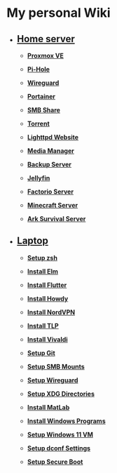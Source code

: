 # My personal Wiki

- ## [Home server](./homeserver/README.md)

  - **[Proxmox VE](./homeserver/proxmox.md)**

  - **[Pi-Hole](./homeserver/pi-hole.md)**

  - **[Wireguard](./homeserver/wireguard.md)**

  - **[Portainer](./homeserver/portainer.md)**

  - **[SMB Share](./homeserver/portainer.md)**

  - **[Torrent](./homeserver/portainer.md)**

  - **[Lighttpd Website](./homeserver/lighttpd-website.md)**

  - **[Media Manager](./homeserver/media-manager.md)**

  - **[Backup Server](./homeserver/backup-server.md)**

  - **[Jellyfin](./homeserver/jellyfin.md)**

  - **[Factorio Server](./homeserver/factorio-server.md)**

  - **[Minecraft Server](./homeserver/minecraft-server.md)**

  - **[Ark Survival Server](./homeserver/ark-survival-server.md)**

- ## [Laptop](./laptop/README.md)

  - **[Setup zsh](./laptop/zsh.md)**

  - **[Install Elm](./laptop/elm.md)**

  - **[Install Flutter](./laptop/flutter.md)**

  - **[Install Howdy](./laptop/howdy.md)**

  - **[Install NordVPN](./laptop/nordvpn.md)**

  - **[Install TLP](./laptop/tlp.md)**

  - **[Install Vivaldi](./laptop/tlp.md)**

  - **[Setup Git](./laptop/git.md)**

  - **[Setup SMB Mounts](./laptop/smb-mounts.md)**

  - **[Setup Wireguard](./laptop/wireguard.md)**

  - **[Setup XDG Directories](./laptop/xdg-directories.md)**

  - **[Install MatLab](./laptop/matlab.md)**

  - **[Install Windows Programs](./laptop/windows-programs.md)**

  - **[Setup Windows 11 VM](./laptop/windows.md)**

  - **[Setup dconf Settings](./laptop/dconf.md)**

  - **[Setup Secure Boot](./laptop/secure-boot.md)**
